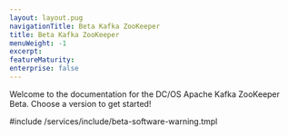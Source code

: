 ```yaml
---
layout: layout.pug
navigationTitle: Beta Kafka ZooKeeper
title: Beta Kafka ZooKeeper
menuWeight: -1
excerpt:
featureMaturity:
enterprise: false
---
```


Welcome to the documentation for the DC/OS Apache Kafka ZooKeeper Beta. Choose a version to get started!

#include /services/include/beta-software-warning.tmpl
